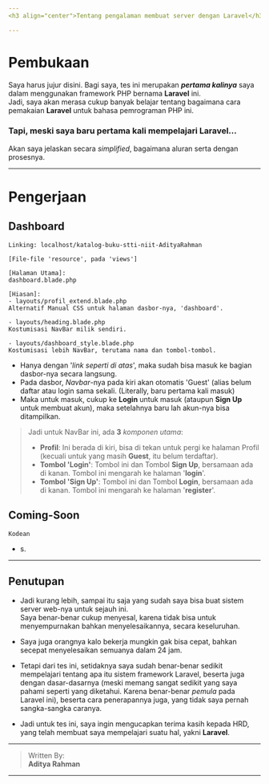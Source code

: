```yaml
---
<h3 align="center">Tentang pengalaman membuat server dengan Laravel</h3>

---
```

# Pembukaan
Saya harus jujur disini. Bagi saya, tes ini merupakan ***pertama kalinya*** saya dalam menggunakan framework PHP bernama **Laravel** ini. <br>
Jadi, saya akan merasa cukup banyak belajar tentang bagaimana cara pemakaian **Laravel** untuk bahasa pemrograman PHP ini.

### Tapi, meski saya baru pertama kali mempelajari Laravel...
Akan saya jelaskan secara *simplified*, bagaimana aluran serta dengan prosesnya.

---
# Pengerjaan

## Dashboard
```
Linking: localhost/katalog-buku-stti-niit-AdityaRahman

[File-file 'resource', pada 'views']

[Halaman Utama]:
dashboard.blade.php

[Hiasan]:
- layouts/profil_extend.blade.php
Alternatif Manual CSS untuk halaman dasbor-nya, 'dashboard'.

- layouts/heading.blade.php
Kostumisasi NavBar milik sendiri.

- layouts/dashboard_style.blade.php
Kostumisasi lebih NavBar, terutama nama dan tombol-tombol.
```
- Hanya dengan '*link seperti di atas*', maka sudah bisa masuk ke bagian dasbor-nya secara langsung.
- Pada dasbor, *Navbar*-nya pada kiri akan otomatis 'Guest' (alias belum daftar atau login sama sekali. (Literally, baru pertama kali masuk)
- Maka untuk masuk, cukup ke **Login** untuk masuk (ataupun **Sign Up** untuk membuat akun), maka setelahnya baru lah akun-nya bisa ditampilkan.

> Jadi untuk NavBar ini, ada **3** *komponen utama*:
> - **Profil**: Ini berada di kiri, bisa di tekan untuk pergi ke halaman Profil (kecuali untuk yang masih **Guest**, itu belum terdaftar).
> - **Tombol 'Login'**: Tombol ini dan Tombol **Sign Up**, bersamaan ada di kanan. Tombol ini mengarah ke halaman '**login**'.
> - **Tombol 'Sign Up'**: Tombol ini dan Tombol **Login**, bersamaan ada di kanan. Tombol ini mengarah ke halaman '**register**'.

## Coming-Soon
```
Kodean
```
- s.

---
## Penutupan

- Jadi kurang lebih, sampai itu saja yang sudah saya bisa buat sistem server web-nya untuk sejauh ini. <br>
Saya benar-benar cukup menyesal, karena tidak bisa untuk menyempurnakan bahkan menyelesaikannya, secara keseluruhan.

- Saya juga orangnya kalo bekerja mungkin gak bisa cepat, bahkan secepat menyelesaikan semuanya dalam 24 jam.

- Tetapi dari tes ini, setidaknya saya sudah benar-benar sedikit mempelajari tentang apa itu sistem framework Laravel, beserta juga dengan dasar-dasarnya (meski memang sangat sedikit yang saya pahami seperti yang diketahui. Karena benar-benar *pemula* pada Laravel ini), beserta cara penerapannya juga, yang tidak saya pernah sangka-sangka caranya.

- Jadi untuk tes ini, saya ingin mengucapkan terima kasih kepada HRD, yang telah membuat saya mempelajari suatu hal, yakni **Laravel**.

---

> Written By: <br>
> **Aditya Rahman**

---
